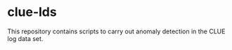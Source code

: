 # clue-lds
This repository contains scripts to carry out anomaly detection in the CLUE log data set.
